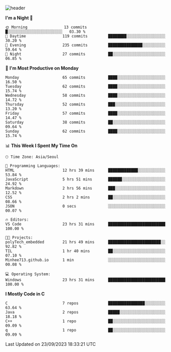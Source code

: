 
![header](https://capsule-render.vercel.app/api?type=slice&color=323C73&height=100&section=header&text=Hi!%20I'm%20Min-hee&fontSize=90&animation=twinkling&fontColor=D5C2EE)


<!--START_SECTION:waka-->
**I'm a Night 🦉** 

```text
🌞 Morning                13 commits          █░░░░░░░░░░░░░░░░░░░░░░░░   03.30 % 
🌆 Daytime                119 commits         ████████░░░░░░░░░░░░░░░░░   30.20 % 
🌃 Evening                235 commits         ███████████████░░░░░░░░░░   59.64 % 
🌙 Night                  27 commits          ██░░░░░░░░░░░░░░░░░░░░░░░   06.85 % 
```
📅 **I'm Most Productive on Monday** 

```text
Monday                   65 commits          ████░░░░░░░░░░░░░░░░░░░░░   16.50 % 
Tuesday                  62 commits          ████░░░░░░░░░░░░░░░░░░░░░   15.74 % 
Wednesday                58 commits          ████░░░░░░░░░░░░░░░░░░░░░   14.72 % 
Thursday                 52 commits          ███░░░░░░░░░░░░░░░░░░░░░░   13.20 % 
Friday                   57 commits          ████░░░░░░░░░░░░░░░░░░░░░   14.47 % 
Saturday                 38 commits          ██░░░░░░░░░░░░░░░░░░░░░░░   09.64 % 
Sunday                   62 commits          ████░░░░░░░░░░░░░░░░░░░░░   15.74 % 
```


📊 **This Week I Spent My Time On** 

```text
🕑︎ Time Zone: Asia/Seoul

💬 Programming Languages: 
HTML                     12 hrs 39 mins      █████████████░░░░░░░░░░░░   53.84 % 
JavaScript               5 hrs 51 mins       ██████░░░░░░░░░░░░░░░░░░░   24.92 % 
Markdown                 2 hrs 56 mins       ███░░░░░░░░░░░░░░░░░░░░░░   12.52 % 
CSS                      2 hrs 2 mins        ██░░░░░░░░░░░░░░░░░░░░░░░   08.66 % 
JSON                     0 secs              ░░░░░░░░░░░░░░░░░░░░░░░░░   00.07 % 

🔥 Editors: 
VS Code                  23 hrs 31 mins      █████████████████████████   100.00 % 

🐱‍💻 Projects: 
polyTech_embedded        21 hrs 49 mins      ███████████████████████░░   92.82 % 
TIL                      1 hr 40 mins        ██░░░░░░░░░░░░░░░░░░░░░░░   07.10 % 
Minhee713.github.io      1 min               ░░░░░░░░░░░░░░░░░░░░░░░░░   00.08 % 

💻 Operating System: 
Windows                  23 hrs 31 mins      █████████████████████████   100.00 % 
```

**I Mostly Code in C** 

```text
C                        7 repos             ████████████████░░░░░░░░░   63.64 % 
Java                     2 repos             █████░░░░░░░░░░░░░░░░░░░░   18.18 % 
C++                      1 repo              ██░░░░░░░░░░░░░░░░░░░░░░░   09.09 % 
q                        1 repo              ██░░░░░░░░░░░░░░░░░░░░░░░   09.09 % 
```




 Last Updated on 23/09/2023 18:33:21 UTC
<!--END_SECTION:waka-->










<!-- 깃허브 프로필 스탯 오류 https://80000coding.oopy.io/c4235590-9033-49b3-943c-f8b6c1bfbc36 --!>

 <!--
**Minhee713/Minhee713** is a ✨ _special_ ✨ repository because its `README.md` (this file) appears on your GitHub profile.

Here are some ideas to get you started:

- 🔭 I’m currently working on ...
- 🌱 I’m currently learning ...
- 👯 I’m looking to collaborate on ...
- 🤔 I’m looking for help with ...
- 💬 Ask me about ...
- 📫 How to reach me: ...
- 😄 Pronouns: ...
- ⚡ Fun fact: ...
-->
